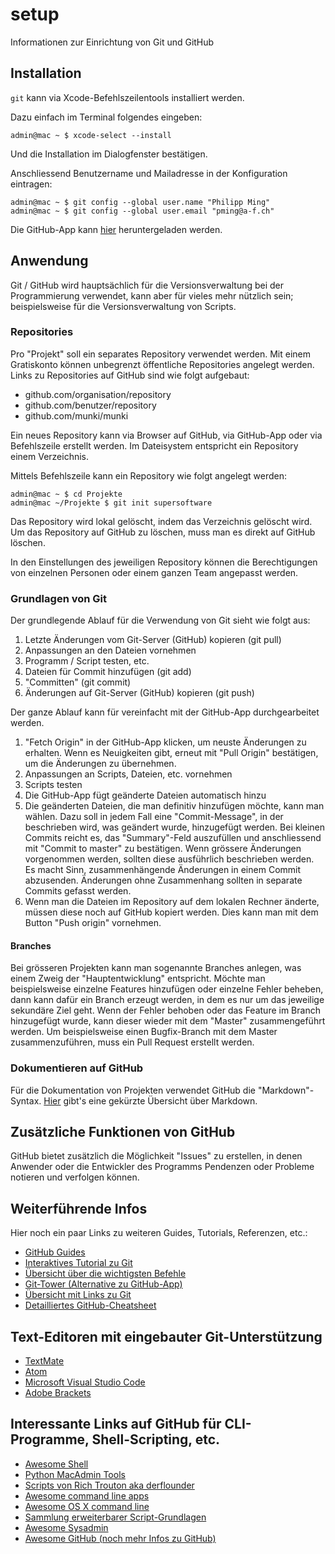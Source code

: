 # setup
Informationen zur Einrichtung von Git und GitHub

## Installation
`git` kann via Xcode-Befehlszeilentools installiert werden.

Dazu einfach im Terminal folgendes eingeben:

```shell
admin@mac ~ $ xcode-select --install
```

Und die Installation im Dialogfenster bestätigen.

Anschliessend Benutzername und Mailadresse in der Konfiguration eintragen:

```shell
admin@mac ~ $ git config --global user.name "Philipp Ming"
admin@mac ~ $ git config --global user.email "pming@a-f.ch"
```

Die GitHub-App kann [hier](https://desktop.github.com) heruntergeladen werden.

## Anwendung
Git / GitHub wird hauptsächlich für die Versionsverwaltung bei der Programmierung verwendet, kann aber für vieles mehr nützlich sein; beispielsweise für die Versionsverwaltung von Scripts.

### Repositories
Pro "Projekt" soll ein separates Repository verwendet werden. Mit einem Gratiskonto können unbegrenzt öffentliche Repositories angelegt werden.
Links zu Repositories auf GitHub sind wie folgt aufgebaut:

* github.com/organisation/repository
* github.com/benutzer/repository
* github.com/munki/munki

Ein neues Repository kann via Browser auf GitHub, via GitHub-App oder via Befehlszeile erstellt werden. Im Dateisystem entspricht ein Repository einem Verzeichnis.

Mittels Befehlszeile kann ein Repository wie folgt angelegt werden:

```shell
admin@mac ~ $ cd Projekte
admin@mac ~/Projekte $ git init supersoftware
```

Das Repository wird lokal gelöscht, indem das Verzeichnis gelöscht wird.
Um das Repository auf GitHub zu löschen, muss man es direkt auf GitHub löschen.

In den Einstellungen des jeweiligen Repository können die Berechtigungen von einzelnen Personen oder einem ganzen Team angepasst werden.

### Grundlagen von Git
Der grundlegende Ablauf für die Verwendung von Git sieht wie folgt aus:

1. Letzte Änderungen vom Git-Server (GitHub) kopieren (git pull)
2. Anpassungen an den Dateien vornehmen
3. Programm / Script testen, etc.
4. Dateien für Commit hinzufügen (git add)
5. "Committen" (git commit)
6. Änderungen auf Git-Server (GitHub) kopieren (git push)

Der ganze Ablauf kann für vereinfacht mit der GitHub-App durchgearbeitet werden.

1. "Fetch Origin" in der GitHub-App klicken, um neuste Änderungen zu erhalten. Wenn es Neuigkeiten gibt, erneut mit "Pull Origin" bestätigen, um die Änderungen zu übernehmen.
2. Anpassungen an Scripts, Dateien, etc. vornehmen
3. Scripts testen
4. Die GitHub-App fügt geänderte Dateien automatisch hinzu
5. Die geänderten Dateien, die man definitiv hinzufügen möchte, kann man wählen. Dazu soll in jedem Fall eine "Commit-Message", in der beschrieben wird, was geändert wurde, hinzugefügt werden. Bei kleinen Commits reicht es, das "Summary"-Feld auszufüllen und anschliessend mit "Commit to master" zu bestätigen. Wenn grössere Änderungen vorgenommen werden, sollten diese ausführlich beschrieben werden. Es macht Sinn, zusammenhängende Änderungen in einem Commit abzusenden. Änderungen ohne Zusammenhang sollten in separate Commits gefasst werden.
6. Wenn man die Dateien im Repository auf dem lokalen Rechner änderte, müssen diese noch auf GitHub kopiert werden. Dies kann man mit dem Button "Push origin" vornehmen.

#### Branches
Bei grösseren Projekten kann man sogenannte Branches anlegen, was einem Zweig der "Hauptentwicklung" entspricht. Möchte man beispielsweise einzelne Features hinzufügen oder einzelne Fehler beheben, dann kann dafür ein Branch erzeugt werden, in dem es nur um das jeweilige sekundäre Ziel geht. Wenn der Fehler behoben oder das Feature im Branch hinzugefügt wurde, kann dieser wieder mit dem "Master" zusammengeführt werden.
Um beispielsweise einen Bugfix-Branch mit dem Master zusammenzuführen, muss ein Pull Request erstellt werden.

### Dokumentieren auf GitHub
Für die Dokumentation von Projekten verwendet GitHub die "Markdown"-Syntax.
[Hier](http://texwelt.de/wissen/markdown_help/) gibt's eine gekürzte Übersicht über Markdown.

## Zusätzliche Funktionen von GitHub
GitHub bietet zusätzlich die Möglichkeit "Issues" zu erstellen, in denen Anwender oder die Entwickler des Programms Pendenzen oder Probleme notieren und verfolgen können.

## Weiterführende Infos
Hier noch ein paar Links zu weiteren Guides, Tutorials, Referenzen, etc.:

* [GitHub Guides](https://guides.github.com)
* [Interaktives Tutorial zu Git](https://try.github.io/levels/1/challenges/1)
* [Übersicht über die wichtigsten Befehle](https://rogerdudler.github.io/git-guide/index.de.html)
* [Git-Tower (Alternative zu GitHub-App)](https://www.git-tower.com/mac/)
* [Übersicht mit Links zu Git](https://stefanimhoff.de/2009/einstieg-in-git-als-versionskontrollsystem/)
* [Detailliertes GitHub-Cheatsheet](https://github.com/tiimgreen/github-cheat-sheet)

## Text-Editoren mit eingebauter Git-Unterstützung

* [TextMate](http://macromates.com)
* [Atom](https://atom.io)
* [Microsoft Visual Studio Code](https://code.visualstudio.com)
* [Adobe Brackets](http://brackets.io)

## Interessante Links auf GitHub für CLI-Programme, Shell-Scripting, etc.

* [Awesome Shell](https://github.com/alebcay/awesome-shell)
* [Python MacAdmin Tools](https://github.com/timsutton/python-macadmin-tools)
* [Scripts von Rich Trouton aka derflounder](https://github.com/rtrouton/rtrouton_scripts/tree/master/rtrouton_scripts)
* [Awesome command line apps](https://github.com/herrbischoff/awesome-command-line-apps)
* [Awesome OS X command line](https://github.com/herrbischoff/awesome-osx-command-line)
* [Sammlung erweiterbarer Script-Grundlagen](https://github.com/jmcantrell/bashful)
* [Awesome Sysadmin](https://github.com/n1trux/awesome-sysadmin)
* [Awesome GitHub (noch mehr Infos zu GitHub)](https://github.com/phillipadsmith/awesome-github)
